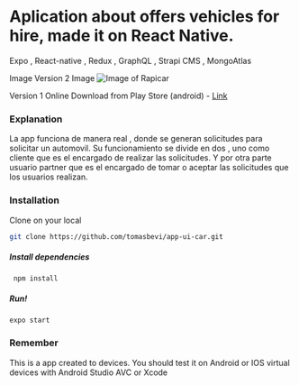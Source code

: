 #  Aplication about offers vehicles for hire, made it on React Native.

Expo , React-native , Redux , GraphQL , Strapi CMS , MongoAtlas

Image Version 2 Image
![Image of Rapicar](https://www.tomasbevi.com.ar/files/v2.gif)

Version 1 Online
Download from Play Store (android) - <a target="_blank" href="https://play.google.com/store/apps/details?id=com.mscc.o2ng">Link</a>

### Explanation
La app funciona de manera real , donde se generan solicitudes para solicitar un automovil.
Su funcionamiento se divide en dos  , uno como cliente que es el encargado de realizar las solicitudes.
Y por otra parte usuario partner que es el encargado de tomar o aceptar las solicitudes que los usuarios realizan.


### Installation

Clone on your local 
```sh
git clone https://github.com/tomasbevi/app-ui-car.git
```

<h5>Install dependencies </h5>
<code> npm install</code>

<h5>Run! </h5>
<code>expo start</code>

### Remember 
This is a app created to devices.
You should test it on Android or IOS virtual devices with Android Studio AVC or Xcode